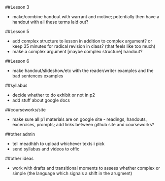 
##Lesson 3

- make/combine handout with warrant and motive; potentially then have a handout with all these terms laid out?  

##Lesson 5

- add complex structure to lesson in addition to complex argument? or keep 35 minutes for radical revision in class? (that feels like too much)
- make a complex argument [maybe complex structure] handout?

##Lesson 6

- make handout/slideshow/etc with the reader/writer examples and the bad sentences examples


##syllabus
- decide whether to do exhibit or not in p2
- add stuff about google docs

##courseworks/site
- make sure all p1 materials are on google site - readings, handouts, excercises, prompts; add links between github site and courseworks?

##other admin

- tell meadhbh to upload whichever texts i pick
- send syllabus and videos to offic

##other ideas
- work with drafts and transitional moments to assess whether complex or simple (the language which signals a shift in the arugment)
